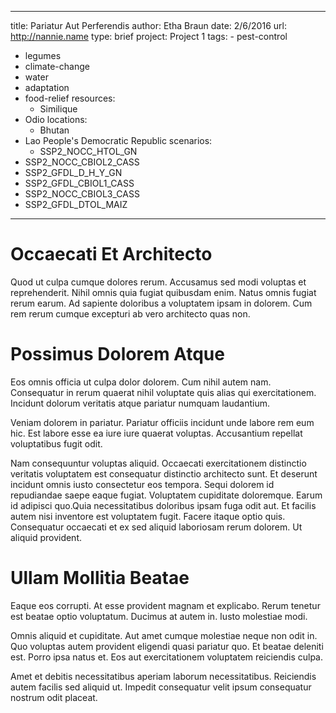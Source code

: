 ---
  title: Pariatur Aut Perferendis
  author: Etha Braun
  date: 2/6/2016
  url: http://nannie.name
  type: brief
  project: Project 1
  tags:
    - pest-control
  - legumes
  - climate-change
  - water
  - adaptation
  - food-relief
  resources:
    - Similique
  - Odio
  locations:
    - Bhutan
  - Lao People's Democratic Republic
  scenarios:
    - SSP2_NOCC_HTOL_GN
  - SSP2_NOCC_CBIOL2_CASS
  - SSP2_GFDL_D_H_Y_GN
  - SSP2_GFDL_CBIOL1_CASS
  - SSP2_NOCC_CBIOL3_CASS
  - SSP2_GFDL_DTOL_MAIZ
  ---
  # Occaecati Et Architecto
Quod ut culpa cumque dolores rerum. Accusamus sed modi voluptas et reprehenderit. Nihil omnis quia fugiat quibusdam enim. Natus omnis fugiat rerum earum. Ad sapiente doloribus a voluptatem ipsam in dolorem. Cum rem rerum cumque excepturi ab vero architecto quas non.

# Possimus Dolorem Atque
Eos omnis officia ut culpa dolor dolorem. Cum nihil autem nam. Consequatur in rerum quaerat nihil voluptate quis alias qui exercitationem. Incidunt dolorum veritatis atque pariatur numquam laudantium.
 Veniam dolorem in pariatur. Pariatur officiis incidunt unde labore rem eum hic. Est labore esse ea iure iure quaerat voluptas. Accusantium repellat voluptatibus fugit odit.
 Nam consequuntur voluptas aliquid. Occaecati exercitationem distinctio veritatis voluptatem est consequatur distinctio architecto sunt. Et deserunt incidunt omnis iusto consectetur eos tempora. Sequi dolorem id repudiandae saepe eaque fugiat. Voluptatem cupiditate doloremque. Earum id adipisci quo.Quia necessitatibus doloribus ipsam fuga odit aut. Et facilis autem nisi inventore est voluptatem fugit. Facere itaque optio quis. Consequatur occaecati et ex sed aliquid laboriosam rerum dolorem. Ut aliquid provident.

# Ullam Mollitia Beatae
Eaque eos corrupti. At esse provident magnam et explicabo. Rerum tenetur est beatae optio voluptatum. Ducimus at autem in. Iusto molestiae modi.
 Omnis aliquid et cupiditate. Aut amet cumque molestiae neque non odit in. Quo voluptas autem provident eligendi quasi pariatur quo. Et beatae deleniti est. Porro ipsa natus et. Eos aut exercitationem voluptatem reiciendis culpa.
 Amet et debitis necessitatibus aperiam laborum necessitatibus. Reiciendis autem facilis sed aliquid ut. Impedit consequatur velit ipsum consequatur nostrum odit placeat.
